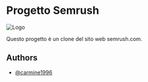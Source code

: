 
# Progetto Semrush

![Logo](//prowly-prod.s3.eu-west-1.amazonaws.com/uploads/60169/assets/601030/-41b7df259e181179ec6cf7184d77bffe.png)

Questo progetto è un clone del sito web semrush.com.
## Authors

- [@carmine1996](https://www.github.com/carmine1996)

